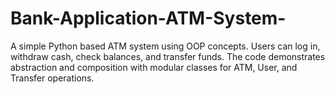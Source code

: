 # Bank-Application-ATM-System-
A simple Python based ATM system using OOP concepts. Users can log in, withdraw cash, check balances, and transfer funds. The code demonstrates abstraction and composition with modular classes for ATM, User, and Transfer operations.
